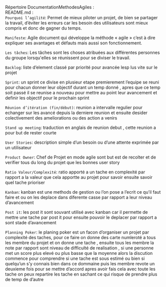 Répertoire DocumentationMethodesAgiles :   
README.md :  
`Pourquoi l’agilité`: Permet de mieux piloter un projet, de bien se partager la travail, d’éviter les erreurs car les besoin des utilisateurs sont mieux compris et donc de gagner du temps.    
 
`Manifeste`: Agile document qui développe la méthode « agile » c’est à dire expliquer ses avantages et défauts mais aussi son fonctionnement.   

`Les tâches`: Les tâches sont les choses atribuées aux différentes personnes du groupe lorsqu'elles se réunissent pour se diviser le travail.     
 
`Backlog`: liste d’element classé par priorité pour avancée lesp lus vite sur le projet
 
`Sprint`: un sprint ce divise en plusieur etape premierement l’equipe se reuni pour chacun donner leur objectif durant un temp donné , apres que ce temp soit passé il se reunise a nouveau pour mettre au point leur avancement et definir les objectif pour le prochain sprint
 
`Réunion d’itération (fin/début)`: reunion a intervalle regulier pour echanger sur les avancé depuis la derniere reunion et ensuite desider colectivement des ameliorations ou des action a venirs

`Stand up meeting`: traduction en anglais de reunion debut , cette reunion a pour but de rester  courte

`User Stories`: description simple d’un besoin ou d’une attente exprimée par un utilisateur

`Product Owner`: Chef de Projet en mode agile sont but est de recolter et de verifier tous du long du projet que les bonnes user story

`Ratio Valeur/Complexité`: ratio apporté a un tache en complexité par rapport a la valeur que cela apportte au projet pour savoir ensuite savoir quel tache prioriser

`Kanban`: kanban est une methods de gestion ou l’on pose a l’ecrit ce qu’il faut faire et ou on les deplace dans diferente casse par rapport a leur niveau d’avancement

`Post it`: les post it sont souvant utilisé avec kanban car il permette de mettre une tache par post it pour ensuite pouvoir le deplacer par rapport a sont stade d’avancement

`Planning Poker`: le planing poker est un facon d’organiser un projet par complexité des taches, pour ce faire on donne des carte numleroté a tous les membre du projet et on donne une tache , ensuite tous les membre la note par rapport sont niveau de difficulté de realisation , si une personne met un score plus elevé ou plus basse que la moyenne  alors la discution commence pour comprendre si une tache est sous estimé ou bien si quelqu’un s’y connais bien dans ce dommaine puis les membre revote un deuxieme fois pour se mettre d’accord apres avoir fais cela avec toute les tache on peux repartire les tache en sachant ce qui risque de prendre plus de temp de d’autre
